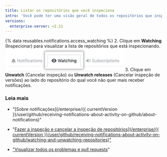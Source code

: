 ```yaml
---
title: Listar os repositórios que você inspeciona
intro: 'Você pode ter uma visão geral de todos os repositórios que inspeciona, assim pode remover aqueles que não tem mais interesse em receber notificações.'
versions:
  enterprise-server: <2.21
---
```


{% data reusables.notifications.access_watching %}
2. Clique em **Watching** (Inspecionar) para visualizar a lista de repositórios que está inspecionando. ![Lista de repositórios inspecionados](/assets/images/help/notifications/notifications-watching-tab.png)
3. Clique em **Unwatch** (Cancelar inspeção) ou **Unwatch releases** (Cancelar inspeção de versões)  ao lado do repositório do qual você não quer mais receber notificações.

### Leia mais

- "[Sobre notificações](/enterprise/{{ currentVersion }}/user/github/receiving-notifications-about-activity-on-github/about-notifications)"
- "<a href="/enterprise/[/user/github/receiving-notifications-about-activity-on-github/watching-and-unwatching-repositories">Fazer a inspeção e cancelar a inspeção de repositórios](/enterprise/{{ currentVersion }}/user/github/receiving-notifications-about-activity-on-github/watching-and-unwatching-repositories)"

- "[Visualizar todos os problemas e pull requests](/articles/viewing-all-of-your-issues-and-pull-requests)"
